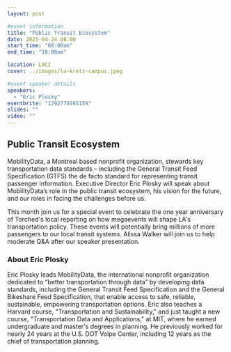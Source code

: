 ```yaml
---
layout: post

#event information
title: "Public Transit Ecosystem"
date: 2025-04-24 08:00
start_time: "08:00am"
end_time: "10:00am"

location: LACI
cover: ../images/la-kretz-campus.jpeg

#event speaker details
speakers:
  - "Eric Plosky"
eventbrite: "1292770765159"
slides: ""
video: ""
---
```


## Public Transit Ecosystem

MobilityData, a Montreal based nonprofit organization, stewards key transportation data standards – including the General Transit Feed Specification (GTFS) the de facto standard for representing transit passenger information. Executive Director Eric Plosky will speak about MobilityData’s role in the public transit ecosystem, his vision for the future, and our roles in facing the challenges before us.

This month join us for a special event to celebrate the one year anniversary of Torched's local reporting on how megaevents will shape LA's transportation policy. These events will potentially bring millions of more passengers to our local transit systems. Alissa Walker will join us to help moderate Q&A after our speaker presentation.

### About Eric Plosky

Eric Plosky leads MobilityData, the international nonprofit organization dedicated to “better transportation through data” by developing data standards, including the General Transit Feed Specification and the General Bikeshare Feed Specification, that enable access to safe, reliable, sustainable, empowering transportation options. Eric also teaches a Harvard course, "Transportation and Sustainability," and just taught a new course, "Transportation Data and Applications," at MIT, where he earned undergraduate and master's degrees in planning. He previously worked for nearly 24 years at the U.S. DOT Volpe Center, including 12 years as the chief of transportation planning.
